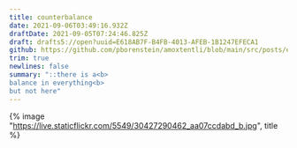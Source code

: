 ```yaml
---
title: counterbalance
date: 2021-09-06T03:49:16.932Z
draftDate: 2021-09-05T07:24:46.825Z
draft: drafts5://open?uuid=E618AB7F-B4FB-4013-AFEB-1B1247EFECA1
github: https://github.com/pborenstein/amoxtentli/blob/main/src/posts/e618ab7f-b4fb-4013-afeb-1b1247efeca1.md
trim: true
newlines: false
summary: "::there is a<b>
balance in everything<b>
but not here"
---
```



{% image "https://live.staticflickr.com/5549/30427290462_aa07ccdabd_b.jpg", title %}

